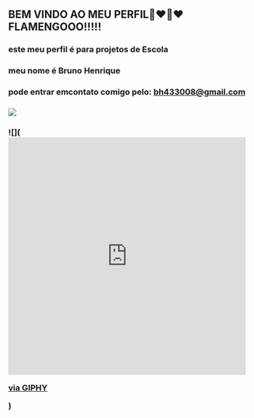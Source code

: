 ## BEM VINDO AO MEU PERFIL🖤❤🖤❤ FLAMENGOOO!!!!!

### este meu perfil é para projetos de Escola 
### meu nome é **Bruno Henrique** 
### pode entrar emcontato comigo pelo: bh433008@gmail.com
### ![](https://media.giphy.com/media/RxkSbQ1KXj2GHElOjJ/giphy.gif)
### ![](<iframe src="https://giphy.com/embed/pUhIvRFUGovYaAvkMC" width="480" height="480" frameBorder="0" class="giphy-embed" allowFullScreen></iframe><p><a href="https://giphy.com/gifs/anime-one-piece-luffy-pUhIvRFUGovYaAvkMC">via GIPHY</a></p>)
<!--
**meupc2024/meupc2024** is a ✨ _special_ ✨ repository because its `README.md` (this file) appears on your GitHub profile.


-

